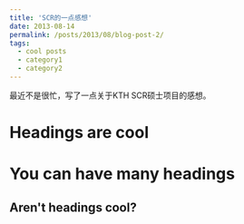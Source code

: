 ```yaml
---
title: 'SCR的一点感想'
date: 2013-08-14
permalink: /posts/2013/08/blog-post-2/
tags:
  - cool posts
  - category1
  - category2
---
```


最近不是很忙，写了一点关于KTH SCR硕士项目的感想。

Headings are cool
======

You can have many headings
======

Aren't headings cool?
------
